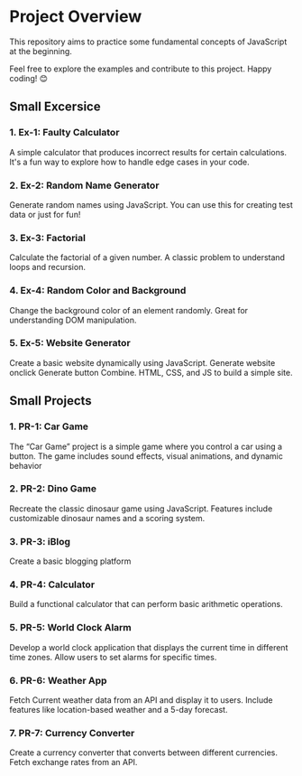 # Project Overview

This repository aims to practice some fundamental concepts of JavaScript at the beginning.

Feel free to explore the examples and contribute to this project. Happy coding! 😊

## Small Excersice

### 1. Ex-1: Faulty Calculator

A simple calculator that produces incorrect results for certain calculations. It's a fun way to explore how to handle edge cases in your code.

### 2. Ex-2: Random Name Generator

Generate random names using JavaScript. You can use this for creating test data or just for fun!

### 3. Ex-3: Factorial

Calculate the factorial of a given number. A classic problem to understand loops and recursion.

### 4. Ex-4: Random Color and Background

Change the background color of an element randomly. Great for understanding DOM manipulation.

### 5. Ex-5: Website Generator

Create a basic website dynamically using JavaScript. Generate website onclick Generate button Combine. HTML, CSS, and JS to build a simple site.

## Small Projects

### 1. PR-1: Car Game

The “Car Game” project is a simple game where you control a car using a button. The game includes sound effects, visual animations, and dynamic behavior

### 2. PR-2: Dino Game

Recreate the classic dinosaur game using JavaScript. Features include customizable dinosaur names and a scoring system.

### 3. PR-3: iBlog

Create a basic blogging platform

### 4. PR-4: Calculator

Build a functional calculator that can perform basic arithmetic operations.

### 5. PR-5: World Clock Alarm

Develop a world clock application that displays the current time in different time zones. Allow users to set alarms for specific times.

### 6. PR-6: Weather App

Fetch Current weather data from an API and display it to users. Include features like location-based weather and a 5-day forecast.

### 7. PR-7: Currency Converter

Create a currency converter that converts between different currencies. Fetch exchange rates from an API.
